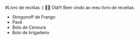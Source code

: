 #Livro de reciitas :) 👨‍🍳
Olá!!! Bem vindo ao meu livro de receitas.
- Strogonoff de Frango
- Pavê 
- Bolo de Cenoura
- Bolo de brigadeiro

